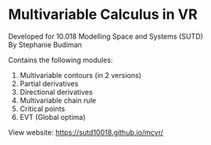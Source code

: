 # Multivariable Calculus in VR

Developed for 10.018 Modelling Space and Systems (SUTD)
<br> By Stephanie Budiman

Contains the following modules:
1. Multivariable contours (in 2 versions)
2. Partial derivatives
3. Directional derivatives
4. Multivariable chain rule
5. Critical points
6. EVT (Global optima)


View website: https://sutd10018.github.io/mcvr/
